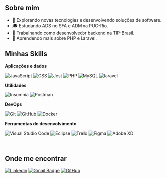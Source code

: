 

## Sobre mim

- 🤔 Explorando novas tecnologias e desenvolvendo soluções de software.
- 🎓 Estudando ADS no SFA e ADM na PUC-Rio.
- 💼 Trabalhando como desenvolvedor backend na TIP-Brasil.
- 🌱 Aprendendo mais sobre PHP e Laravel.

## Minhas Skills

**Aplicações e dados**

![JavaScript](https://img.shields.io/badge/-JavaScript-333333?style=flat&logo=javascript)
![CSS](https://img.shields.io/badge/-CSS-333333?style=flat&logo=CSS3&logoColor=1572B6)
![Jest](https://img.shields.io/badge/-Jest-333333?style=flat&logo=jest)
![PHP](https://img.shields.io/badge/-Jest-333333?style=flat&logo=php)
![MySQL](https://img.shields.io/badge/-MySQL-333333?style=flat&logo=mysql)
![laravel](https://img.shields.io/badge/-laravel-333333?style=flat&logo=laravel)

**Utilidades**

![Insomnia](https://img.shields.io/badge/-Insomnia-333333?style=flat&logo=insomnia)
![Postman](https://img.shields.io/badge/-Postman-333333?style=flat&logo=postman)

**DevOps**

![Git](https://img.shields.io/badge/-Git-333333?style=flat&logo=git)
![GitHub](https://img.shields.io/badge/-GitHub-333333?style=flat&logo=github)
![Docker](https://img.shields.io/badge/-Docker-333333?style=flat&logo=docker)

**Ferramentas de desenvolvimento**

![Visual Studio Code](https://img.shields.io/badge/-Visual%20Studio%20Code-333333?style=flat&logo=visual-studio-code&logoColor=007ACC)
![Eclipse](https://img.shields.io/badge/-Eclipse-333333?style=flat&logo=eclipse-ide&logoColor=2C2255)
![Trello](https://img.shields.io/badge/-Trello-333333?style=flat&logo=trello&logoColor=007ACC)
![Figma](https://img.shields.io/badge/-Figma-333333?style=flat&logo=figma&logoColor=007ACC)
![Adobe XD](https://img.shields.io/badge/-Adobe%20XD-333333?style=flat&logo=adobe-xd&logoColor=007ACC)

<br/>


## Onde me encontrar

[![Linkedin](https://img.shields.io/badge/-BrunoZanon-blue?style=flat-square&logo=Linkedin&logoColor=white&link=LINK-DO-SEU-LINKEDIN)](https://www.linkedin.com/in/bruno-zanon-aaa7ba22a/)
[![Gmail Badge](https://img.shields.io/badge/-brunonascimentodenv@gmail.com-006bed?style=flat-square&logo=Gmail&logoColor=white&link=mailto:SEU-EMAIL)](mailto:brunonascimentodenv@gmail.com)
[![GitHub](https://img.shields.io/github/followers/brunozanon0?label=follow&style=social)](https://github.com/BrunoZanon0)
